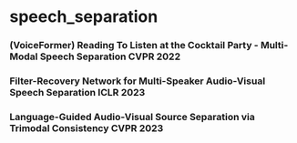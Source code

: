 # speech_separation

### (VoiceFormer) Reading To Listen at the Cocktail Party - Multi-Modal Speech Separation CVPR 2022
### Filter-Recovery Network for Multi-Speaker Audio-Visual Speech Separation ICLR 2023
### Language-Guided Audio-Visual Source Separation via Trimodal Consistency CVPR 2023